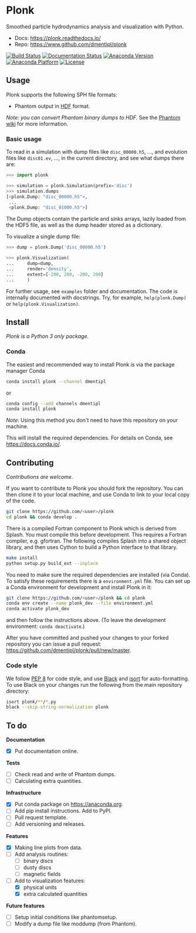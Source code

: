 Plonk
=====

Smoothed particle hydrodynamics analysis and visualization with Python.

+ Docs: https://plonk.readthedocs.io/
+ Repo: https://www.github.com/dmentipl/plonk

[![Build Status](https://travis-ci.org/dmentipl/plonk.svg?branch=master)](https://travis-ci.org/dmentipl/plonk)
[![Documentation Status](https://readthedocs.org/projects/plonk/badge/?version=latest)](https://plonk.readthedocs.io/en/latest/?badge=latest)
[![Anaconda Version](https://img.shields.io/conda/v/dmentipl/plonk.svg)](https://anaconda.org/dmentipl/plonk)
[![Anaconda Platform](https://img.shields.io/conda/pn/dmentipl/plonk.svg)](https://anaconda.org/dmentipl/plonk)
[![License](https://img.shields.io/badge/license-MIT-blue.svg)](https://github.com/dmentipl/plonk/blob/master/LICENSE)

Usage
-----

Plonk supports the following SPH file formats:

* Phantom output in [HDF](https://en.wikipedia.org/wiki/Hierarchical_Data_Format) format.

*Note: you can convert Phantom binary dumps to HDF.* See the [Phantom wiki](https://bitbucket.org/danielprice/phantom/wiki) for more information.

### Basic usage

To read in a simulation with dump files like `disc_00000.h5`, ..., and evolution files like `disc01.ev`, ..., in the current directory, and see what dumps there are:

```python
>>> import plonk

>>> simulation = plonk.Simulation(prefix='disc')
>>> simulation.dumps
[<plonk.Dump: "disc_00000.h5">,
 ...
 <plonk.Dump: "disc_01000.h5">]
```

The Dump objects contain the particle and sinks arrays, lazily loaded from the HDF5 file, as well as the dump header stored as a dictionary.

To visualize a single dump file:

```python
>>> dump = plonk.Dump('disc_00000.h5')

>>> plonk.Visualization(
...     dump=dump,
...     render='density',
...     extent=[-200, 200, -200, 200]
...     )
```

For further usage, see `examples` folder and documentation. The code is internally documented with docstrings. Try, for example, `help(plonk.Dump)` or `help(plonk.Visualization)`.

Install
-------

*Plonk is a Python 3 only package.*

### Conda

The easiest and recommended way to install Plonk is via the package manager Conda

```bash
conda install plonk --channel dmentipl
```

or

```bash
conda config --add channels dmentipl
conda install plonk
```

*Note*: Using this method you don't need to have this repository on your machine.

This will install the required dependencies. For details on Conda, see https://docs.conda.io/.

Contributing
------------

*Contributions are welcome.*

If you want to contribute to Plonk you should fork the repository. You can then clone it to your local machine, and use Conda to link to your local copy of the code.

```bash
git clone https://github.com/<user>/plonk
cd plonk && conda develop .
```

There is a compiled Fortran component to Plonk which is derived from Splash. You must compile this before development. This requires a Fortran compiler, e.g. gfortran. The following compiles Splash into a shared object library, and then uses Cython to build a Python interface to that library.

```bash
make install
python setup.py build_ext --inplace
```

You need to make sure the required dependencies are installed (via Conda). To satisfy these requirements there is a `environment.yml` file. You can set up a Conda environment for development and install Plonk in it:

```bash
git clone https://github.com/<user>/plonk && cd plonk
conda env create --name plonk_dev --file environment.yml
conda activate plonk_dev
```

and then follow the instructions above. (To leave the development environment: `conda deactivate`.)

After you have committed and pushed your changes to your forked repository you
can issue a pull request: https://github.com/dmentipl/plonk/pull/new/master.

### Code style

We follow [PEP 8](https://www.python.org/dev/peps/pep-0008/) for code style, and use [Black](https://github.com/python/black) and [isort](https://github.com/timothycrosley/isort) for auto-formatting. To use Black on your changes run the following from the main repository directory:

```bash
isort plonk/**/*.py
black --skip-string-normalization plonk
```

To do
-----

**Documentation**

- [x] Put documentation online.

**Tests**

- [ ] Check read and write of Phantom dumps.
- [ ] Calculating extra quantities.

**Infrastructure**

- [x] Put conda package on https://anaconda.org.
- [ ] Add pip install instructions. Add to PyPI.
- [ ] Pull request template.
- [ ] Add versioning and releases.

**Features**

- [x] Making line plots from data.
- [ ] Add analysis routines:
    - [ ] binary discs
    - [ ] dusty discs
    - [ ] magnetic fields
- [ ] Add to visualization features:
    - [x] physical units
    - [x] extra calculated quantities

**Future features**

- [ ] Setup initial conditions like phantomsetup.
- [ ] Modify a dump file like moddump (from Phantom).
